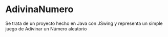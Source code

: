 # AdivinaNumero
Se trata de un proyecto hecho en Java con JSwing y representa un simple juego de Adivinar un Número aleatorio
